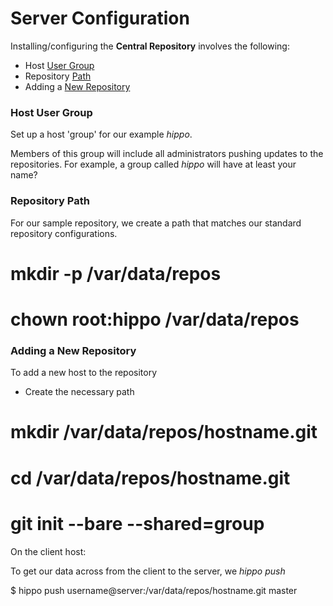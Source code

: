 # Server Configuration

Installing/configuring the **Central Repository** involves the following:

- Host [User Group](#group)
- Repository [Path](#path)
- Adding a [New Repository](#new)

### <a name="group"></a> Host User Group

Set up a host 'group' for our example *hippo*.

Members of this group will include all administrators
pushing updates to the repositories. For example,
a group called *hippo* will have at least your name?

### <a name="path"></a> Repository Path

For our sample repository, we create a path that matches
our standard repository configurations. 

<!--(block|syntax("bash"))-->
# mkdir -p /var/data/repos
# chown root:hippo /var/data/repos
<!--(end)-->

### <a name="new"></a> Adding a New Repository

To add a new host to the repository

- Create the necessary path

<!--(block|syntax("bash"))-->
# mkdir /var/data/repos/hostname.git
# cd /var/data/repos/hostname.git
# git init --bare --shared=group
<!--(end)-->

On the client host:

To get our data across from the client to the server, we *hippo push*

<!--(block|syntax("bash"))-->
$ hippo push username@server:/var/data/repos/hostname.git master
<!--(end)-->

